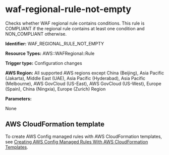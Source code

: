 # waf\-regional\-rule\-not\-empty<a name="waf-regional-rule-not-empty"></a>

Checks whether WAF regional rule contains conditions\. This rule is COMPLIANT if the regional rule contains at least one condition and NON\_COMPLIANT otherwise\. 

**Identifier:** WAF\_REGIONAL\_RULE\_NOT\_EMPTY

**Resource Types:** AWS::WAFRegional::Rule

**Trigger type:** Configuration changes

**AWS Region:** All supported AWS regions except China \(Beijing\), Asia Pacific \(Jakarta\), Middle East \(UAE\), Asia Pacific \(Hyderabad\), Asia Pacific \(Melbourne\), AWS GovCloud \(US\-East\), AWS GovCloud \(US\-West\), Europe \(Spain\), China \(Ningxia\), Europe \(Zurich\) Region

**Parameters:**

None  

## AWS CloudFormation template<a name="w2aac12c33c15b9d631c17"></a>

To create AWS Config managed rules with AWS CloudFormation templates, see [Creating AWS Config Managed Rules With AWS CloudFormation Templates](aws-config-managed-rules-cloudformation-templates.md)\.